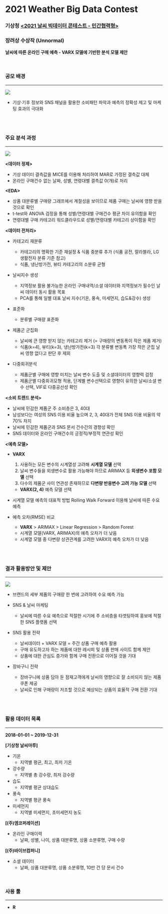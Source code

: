 # 2021 Weather Big Data Contest

### 기상청 **[<2021 날씨 빅데이터 콘테스트 - 민간협력형>](https://bd.kma.go.kr/contest/info_05.do)**
### **장려상 수상작 (Unnormal)**   
**날씨에 따른 온라인 구매 예측 - VARX 모델에 기반한 분석 모델 제안**  



<br>




### **공모 배경**

---

<img src = "https://s3.us-west-2.amazonaws.com/secure.notion-static.com/1fa17323-7d9e-4c15-896a-577f3b901255/Untitled.png?X-Amz-Algorithm=AWS4-HMAC-SHA256&X-Amz-Content-Sha256=UNSIGNED-PAYLOAD&X-Amz-Credential=AKIAT73L2G45EIPT3X45%2F20220802%2Fus-west-2%2Fs3%2Faws4_request&X-Amz-Date=20220802T014333Z&X-Amz-Expires=86400&X-Amz-Signature=bd8a0612a51d02d7bfdfb6b8819f655425e0b6ab0c98fd15a3abc1956b7a5494&X-Amz-SignedHeaders=host&response-content-disposition=filename%20%3D%22Untitled.png%22&x-id=GetObject">


* 기상·기후 정보와 SNS 채널을 활용한 소비패턴 파악과 예측의 정확성 제고 및 마케팅 효과의 극대화



<br>
<br>

### **주요 분석 과정**
----

<img src = "https://s3.us-west-2.amazonaws.com/secure.notion-static.com/0cebc759-ddec-48cb-b85f-abd8324ed7b7/Untitled.png?X-Amz-Algorithm=AWS4-HMAC-SHA256&X-Amz-Content-Sha256=UNSIGNED-PAYLOAD&X-Amz-Credential=AKIAT73L2G45EIPT3X45%2F20220802%2Fus-west-2%2Fs3%2Faws4_request&X-Amz-Date=20220802T051743Z&X-Amz-Expires=86400&X-Amz-Signature=7e07bef23134486903db07a3c9eb043a73a64778f9cb7e64706ed61ae987005a&X-Amz-SignedHeaders=host&response-content-disposition=filename%20%3D%22Untitled.png%22&x-id=GetObject">


<br>

**<데이터 정제\>**
- 기상 데이터 결측값을 MICE를 이용해 처리하여 MAR로 가정된 결측값 대체
- 온라인 구매건수 없는 날짜, 성별, 연령대별 결측값 0(개)로 처리




**\<EDA\>**
- 상품 대분류별 구매량 그래프에서 계절성을 보이므로 제품 구매는 날씨에 영향 받을 것으로 확인
- t-test와 ANOVA 검정을 통해 성별/연령대별 구매건수 평균 차이 유의함을 확인
- 연령대별 구매 카테고리 워드클라우드로 성별/연령대별 카테고리 상이함을 확인



**\<데이터 전처리\>**




- 카테고리 재분류
    - 카테고리의 명확한 기준 재설정 & 식품 중분류 추가 (식품 공전, 랄라블라, LG생활전자 분류 기준 참고)
    - 식품, 냉난방가전, 뷰티 카테고리의 소분류 균형

- 날씨지수 생성
    - 지역정보 활용 불가능한 온라인 구매내역/소셜 데이터와 지역정보가 필수인 날씨 데이터 동시 활용 목표
    - PCA를 통해 일별 대표 날씨 지수(기온, 풍속, 미세먼지, 습도&강수) 생성


- 표준화
    - 분류별 구매량 표준화


- 제품군 군집화
    - 날씨에 큰 영향 받지 않는 카테고리 제거 (= 구매량의 변동폭이 작은 제품 제거)
    - 식품(k=4), 뷰티(k=3), 냉난방가전(k=3) 각 분류별 변동폭 가장 작은 군집 날씨 영향 없다고 판단 후 제외

- 다중회귀분석
    - 제품군별 구매에 영향 미치는 날씨 변수 도출 및 소셜데이터의 영향력 검정
    - 제품군별 다중회귀모형 적용, 단계별 변수선택으로 영향이 유의한 날씨/소셜 변수 선택, VIF로 다중공선성 확인


**\<소비 트랜드 분석\>**

- 날씨에 민감한 제품군 주 소비층은 3, 40대
- 남성보다는 여성의 SNS 이용 비율 높으며 2, 3, 40대가 전체 SNS 이용 비율의 약 70% 차지
- 날씨에 민감한 제품군과 SNS 문서 건수간의 경향성 확인
- SNS 데이터와 온라인 구매건수의 긍정적/부정적 연관성 확인

 **\<예측 모델\>**

- **VARX**
    1. 사용하는 모든 변수의 시계열성 고려해 **시계열 모델** 선택
    2. 날씨 변수들을 외생변수로 활용 가능해야 하므로 ARIMAX 등 **외생변수 포함 모델** 선택
    3. 다수의 제품군 사이 연관성 존재하므로 **다변량 반응변수 고려 가능 모델** 선택 
    * **VARX(2, 4)** 예측 모델 선택

- 시계열 모델 예측의 대표적 방법 Rolling Walk Forward 이용해 날씨에 따른 수요 예측

- 예측 오차(RMSE) 비교
    - **VARX** > ARIMAX > Linear Regression > Random Forest
    - 시계열 모델(VARX, ARIMAX)의 예측 오차가 더 낮음
    - 시계열 모델 중 다변량 상관관계를 고려한 VARX의 예측 오차가 더 낮음


<br><br>


### **결과 활용방안 및 제안**
---

<img src = "https://s3.us-west-2.amazonaws.com/secure.notion-static.com/77d1433b-a61b-4ccf-9a73-0f2475302c69/Untitled.png?X-Amz-Algorithm=AWS4-HMAC-SHA256&X-Amz-Content-Sha256=UNSIGNED-PAYLOAD&X-Amz-Credential=AKIAT73L2G45EIPT3X45%2F20220802%2Fus-west-2%2Fs3%2Faws4_request&X-Amz-Date=20220802T052751Z&X-Amz-Expires=86400&X-Amz-Signature=a2fce0e6ce51297e840b194a27c61e651f57d6410b6462c690aa7e5c7b721755&X-Amz-SignedHeaders=host&response-content-disposition=filename%20%3D%22Untitled.png%22&x-id=GetObject">


- 브랜드의 세부 제품의 구매량 한 번에 고려하여 수요 예측 가능


- SNS & 날씨 마케팅
    - 날씨에 따른 수요 예측으로 적절한 시기에 주 소비층을 타겟팅하여 홍보에 적절한 SNS 플랫폼 선택 

- SNS 활용 전략
    - 날씨데이터 + VARX 모델 = 주간 상품 구매 예측 활용
    - 구매 유도하고자 하는 제품에 대한 레시피 및 상품 판매 사이트 함께 제안
    - 상품에 대한 관심도 증가와 함께 구매 전환으로 이어질 것을 기대

- 장바구니 전략
    - 장바구니에 상품 담아 둔 잠재고객에게 날씨의 영향으로 잘 소비되지 않는 제품 쿠폰 제공
    - 날씨로 인해 구매량이 저조할 것으로 예상되는 상품의 효율적 구매 전환 기대


<br>
<br>

### **활용 데이터 목록**
---

**2018-01-01 \~ 2019-12-31**  

**[기상청 날씨마루]**
- 기온
    - 지역별 평균, 최고, 최저 기온
- 강수량
    - 지역별 총 강수량, 최저 강수량
- 습도
    - 지역별 평균 상대습도
- 풍속
    - 지역별 평균 풍속
- 미세먼지
    - 지역별 미세먼지, 초미세먼지 농도

**[(주)엠코퍼레이션]**  
- 온라인 구매이력
    - 날짜, 성별, 나이, 상품 대분류명, 상품 소분류명, 구매 수량

**[(주)바이브컴퍼니]**  
- 소셜 데이터
    - 날짜, 상품 대분류명, 상품 소분류명, 10만 건 당 문서 건수


<br>

### **사용 툴**
---
- **R**






